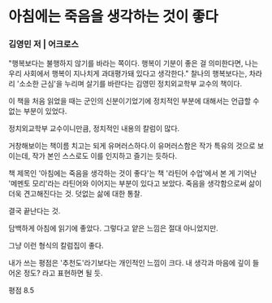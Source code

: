 # 아침에는 죽음을 생각하는 것이 좋다

### 김영민 저 | 어크로스

"행복보다는 불행하지 않기를 바라는 쪽이다. 행복이 기분이 좋은 걸 의미한다면, 나는 우리 사회에서 행복이 지나치게 과대평가돼 있다고 생각한다." 찰나의 행복보다는, 차라리 '소소한 근심'을 누리며 살기를 바란다는 김영민 정치외교학부 교수의 책이다.

이 책을 처음 읽었을 때는 군인의 신분이기었기에 정치적인 부분에 대해서는 언급할 수 없는 부분이 있었다.

정치외교학부 교수이니만큼, 정치적인 내용의 칼럼이 많다.

거창해보이는 책이름 치고는 되게 유머러스하다.이 유머러스함은 작가 특유의 것으로 보이는데, 작가 본인 스스로도 이를 인지하고 즐기는 듯하다.

책 제목인 '아침에는 죽음을 생각하는 것이 좋다'는 책 '라틴어 수업'에서 본 게 기억난 '메멘토 모리'라는 라틴어와 이어지는 부분이 있다고 보았다. 죽음을 생각함으로써 삶이 더욱 견고해진다는 것. 덧없는 삶에 대한 통찰.

결국 끝난다는 것.

담백하게 아침에 읽기에 좋았다. 그렇다고 얕은 느낌은 절대 아니었지만.

그냥 이런 형식의 칼럼집이 좋다.

내가 쓰는 평점은 '추천도'라기보다는 개인적인 느낌이 크다. 내 생각과 마음에 깊이 들어온 정도? 라고 표현하면 될 듯.

평점 8.5